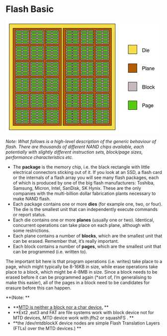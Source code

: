 # Flash Basic

![flash](../img/flash.png)

*Note: What follows is a high-level description of the generic behaviour of flash. There are thousands of different NAND chips available, each potentially with slightly different instruction sets, block/page sizes, performance characteristics etc.*

- The **package** is the memory chip, i.e. the black rectangle with little electrical connectors sticking out of it. If you look at an SSD, a flash card or the internals of a flash array you will see many flash packages, each of which is produced by one of the big flash manufacturers: Toshiba, Samsung, Micron, Intel, SanDisk, SK Hynix. These are the only companies with the multi-billion dollar fabrication plants necessary to make NAND flash.
- Each package contains one or more **dies** (for example one, two, or four). The die is the smallest unit that can independently execute commands or report status.
- Each die contains one or more **planes** (usually one or two). Identical, concurrent operations can take place on each plane, although with some restrictions.
- Each plane contains a number of **blocks**, which are the smallest unit that can be erased. Remember that, it’s really important.
- Each block contains a number of **pages**, which are the smallest unit that can be programmed (i.e. written to).

The important bit here is that program operations (i.e. writes) take place to a page, which might typically be 8-16KB in size, while erase operations take place to a block, which might be 4-8MB in size. Since a block needs to be erased before it can be programmed again (*sort of, I’m generalising to make this easier), all of the pages in a block need to be candidates for erasure before this can happen.

**(Note: **

- **[MTD is neither a block nor a char device.]((<http://linux-mtd.infradead.org/faq/general.html#L_mtd_what>) )  **
- **Ext2 ,ext3 and FAT are file systems work with block device not for MTD devices, MTD device work with jffs2 or squashFS . **
- **the /dev/mtdblockX device nodes  are simple Flash Translation Layers (FTLs) over the MTD devices.) **

